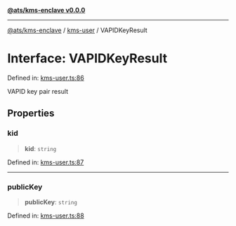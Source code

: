 [**@ats/kms-enclave v0.0.0**](../../README.md)

***

[@ats/kms-enclave](../../README.md) / [kms-user](../README.md) / VAPIDKeyResult

# Interface: VAPIDKeyResult

Defined in: [kms-user.ts:86](https://github.com/your-org/ats-kms/blob/main/src/v2/kms-user.ts#L86)

VAPID key pair result

## Properties

### kid

> **kid**: `string`

Defined in: [kms-user.ts:87](https://github.com/your-org/ats-kms/blob/main/src/v2/kms-user.ts#L87)

***

### publicKey

> **publicKey**: `string`

Defined in: [kms-user.ts:88](https://github.com/your-org/ats-kms/blob/main/src/v2/kms-user.ts#L88)
